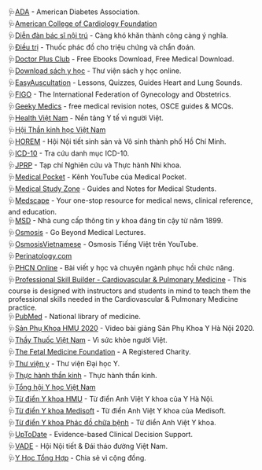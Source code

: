 🩺[ADA](https://www.diabetes.org) - American Diabetes Association.<br>
🩺[American College of Cardiology Foundation](https://www.acc.org)<br>
🩺[Diễn đàn bác sĩ nội trú](https://bacsinoitru.vn) - Càng khó khăn thành công càng ý nghĩa.<br>
🩺[Điều trị](https://www.dieutri.vn) - Thuốc phác đồ cho triệu chứng và chẩn đoán.<br>
🩺[Doctor Plus Club](https://doctorplus.club) - Free Ebooks Download, Free Medical Download.<br>
🩺[Download sách y học](https://downloadsachyhoc.com) - Thư viện sách y học online.<br>
🩺[EasyAuscultation](https://www.easyauscultation.com/) - Lessons, Quizzes, Guides Heart and Lung Sounds.<br>
🩺[FIGO](https://www.figo.org) - The International Federation of Gynecology and Obstetrics.<br>
🩺[Geeky Medics](https://geekymedics.com/) - free medical revision notes, OSCE guides & MCQs.<br>
🩺[Health Việt Nam](https://healthvietnam.vn/) - Nền tảng Y tế vì người Việt.<br>
🩺[Hội Thần kinh học Việt Nam](https://hoithankinhhocvietnam.com.vn/)<br>
🩺[HOREM](http://hosrem.org.vn) - Hội Nội tiết sinh sản và Vô sinh thành phố Hồ Chí Minh.<br>
🩺[ICD-10](http://icd.kcb.vn) - Tra cứu danh mục ICD-10.<br>
🩺[JPRP](https://jprp.vn/index.php/JPRP) - Tạp chí Nghiên cứu và Thực hành Nhi khoa.<br>
🩺[Medical Pocket](https://www.youtube.com/channel/UCzfNqeN-7MKWWVuKL3y7fRw) - Kênh YouTube của Medical Pocket.<br>
🩺[Medical Study Zone](https://medicalstudyzone.com) - Guides and Notes for Medical Students.<br>
🩺[Medscape](https://www.medscape.com) - Your one-stop resource for medical news, clinical reference, and education.<br>
🩺[MSD](https://www.msdmanuals.com/vi) - Nhà cung cấp thông tin y khoa đáng tin cậy từ năm 1899.<br>
🩺[Osmosis](https://www.osmosis.org) - Go Beyond Medical Lectures.<br>
🩺[OsmosisVietnamese](https://www.youtube.com/channel/UCj4fwpXgw-jyiZ4TPAdChbw) - Osmosis Tiếng Việt trên YouTube.<br>
🩺[Perinatology.com](http://perinatology.com)<br>
🩺[PHCN Online](https://phcn-online.com/) - Bài viết y học và chuyên ngành phục hồi chức năng.<br>
🩺[Professional Skill Builder - Cardiovascular & Pulmonary Medicine](https://open.umich.edu/find/open-educational-resources/medical/professional-skill-builder-cardiovascular-pulmonary-medicine) - This course is designed with instructors and students in mind to teach them the professional skills needed in the Cardiovascular & Pulmonary Medicine practice.<br>
🩺[PubMed](https://pubmed.ncbi.nlm.nih.gov) - National library of medicine.<br>
🩺[Sản Phụ Khoa HMU 2020](https://youtube.com/playlist?list=PLL1t1-UomvZ_LTucKsiTVLxU0_IStehl4) - Video bài giảng Sản Phụ Khoa Y Hà Nội 2020.<br>
🩺[Thầy Thuốc Việt Nam](https://thaythuocvietnam.vn) - Vì sức khỏe người Việt.<br>
🩺[The Fetal Medicine Foundation](https://fetalmedicine.org) - A Registered Charity.<br>
🩺[Thư viện y](https://thuvieny.com) - Thư viện Đại học Y.<br>
🩺[Thực hành thần kinh](https://thuchanhthankinh.com/) - Thực hành thần kinh.<br>
🩺[Tổng hội Y học Việt Nam](http://tonghoiyhoc.vn)<br>
🩺[Từ điển Y khoa HMU](https://hmu.edu.vn/news/dict.aspx) - Từ điển Anh Việt Y khoa của Y Hà Nội.<br>
🩺[Từ điển Y khoa Medisoft](http://medisoft.com.vn/medic.asp) - Từ điển Anh Việt Y khoa của Medisoft.<br>
🩺[Từ điển Y khoa Phác đồ chữa bệnh](https://phacdochuabenh.com/tu-dien-y-hoc/tratu.php) - Từ điển Anh Việt Y khoa.<br>
🩺[UpToDate](https://www.uptodate.com/contents/search) - Evidence-based Clinical Decision Support.<br>
🩺[VADE](https://vade.org.vn) - Hội Nội tiết & Đái tháo đường Việt Nam.<br>
🩺[Y Học Tổng Hợp](https://yhoctonghop.vn) - Chia sẻ vì cộng đồng.<br>